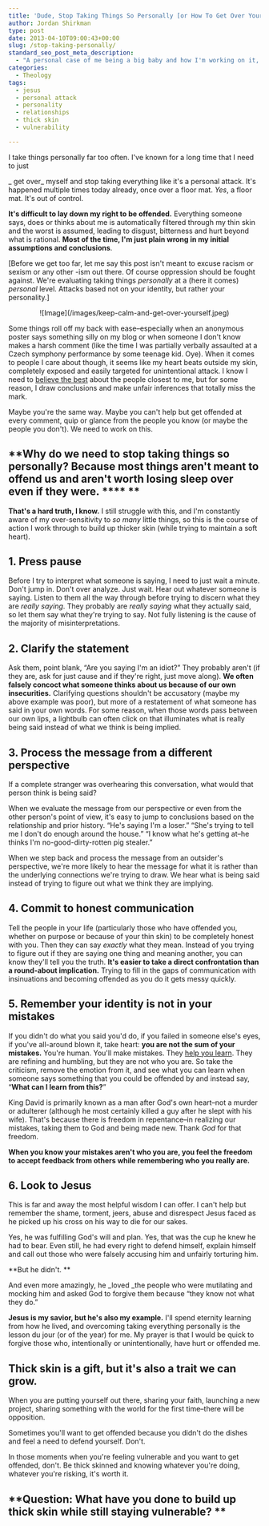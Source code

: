 ```yaml
---
title: 'Dude, Stop Taking Things So Personally [or How To Get Over Yourself]'
author: Jordan Shirkman
type: post
date: 2013-04-10T09:00:43+00:00
slug: /stop-taking-personally/
standard_seo_post_meta_description:
  - "A personal case of me being a big baby and how I'm working on it, ok?"
categories:
  - Theology
tags:
  - jesus
  - personal attack
  - personality
  - relationships
  - thick skin
  - vulnerability

---
```

<!--?xml version="1.0" encoding="UTF-8" standalone="no"?--> I take things personally far too often. I've known for a long time that I need to just

_ get over_ myself and stop taking everything like it's a personal attack. It's happened multiple times today already, once over a floor mat. _Yes_, a floor mat. It's out of control.

**It's difficult to lay down my right to be offended.** Everything someone says, does or thinks about me is automatically filtered through my thin skin and the worst is assumed, leading to disgust, bitterness and hurt beyond what is rational. **Most of the time, I'm just plain wrong in my initial assumptions and conclusions**.

[Before we get too far, let me say this post isn't meant to excuse racism or sexism or any other -ism out there. Of course oppression should be fought against. We're evaluating taking things _personally_ at a (here it comes) _personal_ level. Attacks based not on your identity, but rather your personality.]

<p style="text-align: center;">
  ![Image](/images/keep-calm-and-get-over-yourself.jpeg)
</p>

Some things roll off my back with ease&#8211;especially when an anonymous poster says something silly on my blog or when someone I don't know makes a harsh comment (like the time I was partially verbally assaulted at a Czech symphony performance by some teenage kid. Oye). When it comes to people I care about though, it seems like my heart beats outside my skin, completely exposed and easily targeted for unintentional attack. I know I need to [believe the best][1] about the people closest to me, but for some reason, I draw conclusions and make unfair inferences that totally miss the mark.

<!--more-->

Maybe you're the same way. Maybe you can't help but get offended at every comment, quip or glance from the people you know (or maybe the people you don't). We need to work on this.

## **Why do we need to stop taking things so personally? Because most things aren't meant to offend us and aren't worth losing sleep over even if they were. **** **

**That's a hard truth, I know.** I still struggle with this, and I'm constantly aware of my over-sensitivity to _so many_ little things, so this is the course of action I work through to build up thicker skin (while trying to maintain a soft heart).

## **1. Press pause**

Before I try to interpret what someone is saying, I need to just wait a minute. Don't jump in. Don't over analyze. Just wait. Hear out whatever someone is saying. Listen to them all the way through before trying to discern what they are _really saying_. They probably are _really saying_ what they actually said, so let them say what they're trying to say. Not fully listening is the cause of the majority of misinterpretations.

## **2. Clarify the statement**

Ask them, point blank, &#8220;Are you saying I'm an idiot?&#8221; They probably aren't (if they are, ask for just cause and if they're right, just move along). **We often falsely concoct what someone thinks about us because of our own insecurities.** Clarifying questions shouldn't be accusatory (maybe my above example was poor), but more of a restatement of what someone has said in your own words. For some reason, when those words pass between our own lips, a lightbulb can often click on that illuminates what is really being said instead of what we think is being implied.

## **3. Process the message from a different perspective**

If a complete stranger was overhearing this conversation, what would that person think is being said?

When we evaluate the message from our perspective or even from the other person's point of view, it's easy to jump to conclusions based on the relationship and prior history. &#8220;He's saying I'm a loser.&#8221; &#8220;She's trying to tell me I don't do enough around the house.&#8221; &#8220;I know what he's getting at&#8211;he thinks I'm no-good-dirty-rotten pig stealer.&#8221;

When we step back and process the message from an outsider's perspective, we're more likely to hear the message for what it is rather than the underlying connections we're trying to draw. We hear what is being said instead of trying to figure out what we think they are implying.

## **4. Commit to honest communication**

Tell the people in your life (particularly those who have offended you, whether on purpose or because of your thin skin) to be completely honest with you. Then they can say _exactly_ what they mean. Instead of you trying to figure out if they are saying one thing and meaning another, you can know they'll tell you the truth. **It's easier to take a direct confrontation than a round-about implication.** Trying to fill in the gaps of communication with insinuations and becoming offended as you do it gets messy quickly.

## **5. Remember your identity is not in your mistakes**

If you didn't do what you said you'd do, if you failed in someone else's eyes, if you've all-around blown it, take heart: **you are not the sum of your mistakes.** You're human. You'll make mistakes. They [help you learn][2]. They are refining and humbling, but they are not who you are. So take the criticism, remove the emotion from it, and see what you can learn when someone says something that you could be offended by and instead say, &#8220;**What can I learn from this?**&#8221;

King David is primarily known as a man after God's own heart&#8211;not a murder or adulterer (although he most certainly killed a guy after he slept with his wife). That's because there is freedom in repentance&#8211;in realizing our mistakes, taking them to God and being made new. Thank _God_ for that freedom.

**When you know your mistakes aren't who you are, you feel the freedom to accept feedback from others while remembering who you really are.**

## **6. Look to Jesus**

This is far and away the most helpful wisdom I can offer. I can't help but remember the shame, torment, jeers, abuse and disrespect Jesus faced as he picked up his cross on his way to die for our sakes.

Yes, he was fulfilling God's will and plan. Yes, that was the cup he knew he had to bear. Even still, he had every right to defend himself, explain himself and call out those who were falsely accusing him and unfairly torturing him.

**But he didn't. **

And even more amazingly, he _loved _the people who were mutilating and mocking him and asked God to forgive them because &#8220;they know not what they do.&#8221;

**Jesus is my savior, but he's also my example.** I'll spend eternity learning from how he lived, and overcoming taking everything personally is the lesson du jour (or of the year) for me. My prayer is that I would be quick to forgive those who, intentionally or unintentionally, have hurt or offended me.

## **Thick skin is a gift, but it's also a trait we can grow.**

When you are putting yourself out there, sharing your faith, launching a new project, sharing something with the world for the first time&#8211;there will be opposition.

Sometimes you'll want to get offended because you didn't do the dishes and feel a need to defend yourself. Don't.

In those moments when you're feeling vulnerable and you want to get offended, don't. Be thick skinned and knowing whatever you're doing, whatever you're risking, it's worth it.

## **Question: What have you done to build up thick skin while still staying vulnerable? **

 [1]: jshirk.com/blog/believe-the-best/
 [2]: jshirk.com/blog/learn-anything/